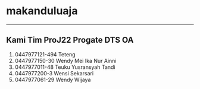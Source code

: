 # makanduluaja
-----------------------------------------
Kami Tim ProJ22
Progate DTS OA 
-----------------------------------------
1. 0447977121-494 Teteng
2. 0447977150-30 Wendy Mei Ika Nur Ainni
3. 0447977011-48 Teuku Yusransyah Tandi
4. 0447977200-3 Wensi Sekarsari
5. 0447977061-29 Wendy Wijaya
